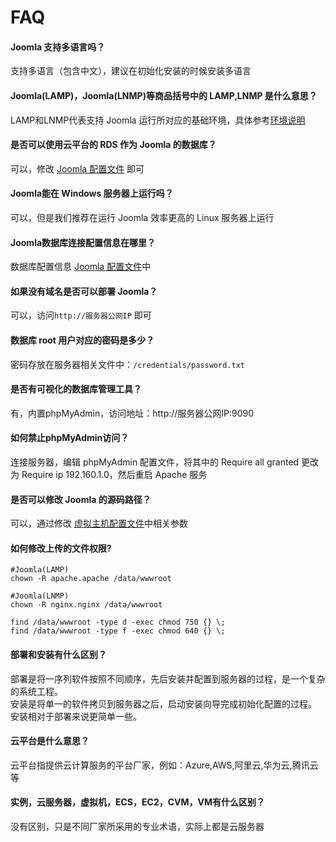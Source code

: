 # FAQ

#### Joomla 支持多语言吗？

支持多语言（包含中文），建议在初始化安装的时候安装多语言

#### Joomla(LAMP)，Joomla(LNMP)等商品括号中的 LAMP,LNMP 是什么意思？

LAMP和LNMP代表支持 Joomla 运行所对应的基础环境，具体参考[环境说明](/zh/admin-runtime.html)

#### 是否可以使用云平台的 RDS 作为 Joomla 的数据库？

可以，修改 [Joomla 配置文件](/zh/stack-components.html#joomla) 即可

#### Joomla能在 Windows 服务器上运行吗？

可以，但是我们推荐在运行 Joomla 效率更高的 Linux 服务器上运行

#### Joomla数据库连接配置信息在哪里？

数据库配置信息 [Joomla 配置文件](/zh/stack-components.html#joomla)中

#### 如果没有域名是否可以部署 Joomla？

可以，访问`http://服务器公网IP` 即可

#### 数据库 root 用户对应的密码是多少？

密码存放在服务器相关文件中：`/credentials/password.txt`

#### 是否有可视化的数据库管理工具？

有，内置phpMyAdmin，访问地址：http://服务器公网IP:9090

#### 如何禁止phpMyAdmin访问？

连接服务器，编辑 phpMyAdmin 配置文件，将其中的 Require all granted 更改为 Require ip 192.160.1.0，然后重启 Apache 服务

#### 是否可以修改 Joomla 的源码路径？

可以，通过修改 [虚拟主机配置文件](/zh/stack-components.md#joomla)中相关参数

#### 如何修改上传的文件权限?

```shell
#Joomla(LAMP)
chown -R apache.apache /data/wwwroot

#Joomla(LNMP)
chown -R nginx.nginx /data/wwwroot

find /data/wwwroot -type d -exec chmod 750 {} \;
find /data/wwwroot -type f -exec chmod 640 {} \;
```
#### 部署和安装有什么区别？

部署是将一序列软件按照不同顺序，先后安装并配置到服务器的过程，是一个复杂的系统工程。  
安装是将单一的软件拷贝到服务器之后，启动安装向导完成初始化配置的过程。  
安装相对于部署来说更简单一些。 

#### 云平台是什么意思？

云平台指提供云计算服务的平台厂家，例如：Azure,AWS,阿里云,华为云,腾讯云等

#### 实例，云服务器，虚拟机，ECS，EC2，CVM，VM有什么区别？

没有区别，只是不同厂家所采用的专业术语，实际上都是云服务器
